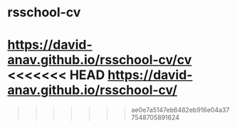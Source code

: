# rsschool-cv
https://david-anav.github.io/rsschool-cv/cv
<<<<<<< HEAD
https://david-anav.github.io/rsschool-cv/
=======


>>>>>>> ae0e7a5147eb6482eb916e04a377548705891624
